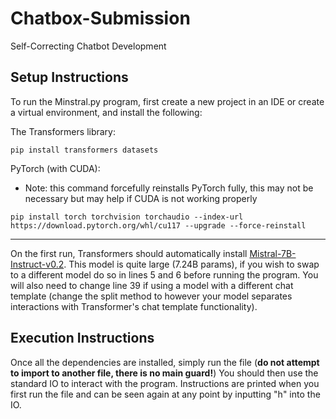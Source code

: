 # Chatbox-Submission
Self-Correcting Chatbot Development
## Setup Instructions
To run the Minstral.py program, first create a new project in an IDE or create a virtual environment, and install the following:

The Transformers library:
```
pip install transformers datasets
```
PyTorch (with CUDA):
- Note: this command forcefully reinstalls PyTorch fully, this may not be necessary but may help if CUDA is not working properly
```
pip install torch torchvision torchaudio --index-url https://download.pytorch.org/whl/cu117 --upgrade --force-reinstall
```
---

On the first run, Transformers should automatically install [Mistral-7B-Instruct-v0.2](https://huggingface.co/mistralai/Mistral-7B-Instruct-v0.2). This model is quite large (7.24B params), if you wish to swap to a different model do so in lines 5 and 6 before running the program. You will also need to change line 39 if using a model with a different chat template (change the split method to however your model separates interactions with Transformer's chat template functionality).

## Execution Instructions 
Once all the dependencies are installed, simply run the file (**do not attempt to import to another file, there is no main guard!**)
You should then use the standard IO to interact with the program. Instructions are printed when you first run the file and can be seen again at any point by inputting "h" into the IO.
